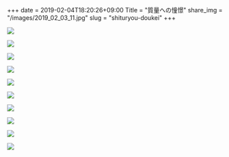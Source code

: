 +++
date  = 2019-02-04T18:20:26+09:00
Title = "質量への憧憬"
share_img = "/images/2019_02_03_11.jpg"
slug = "shituryou-doukei"
+++

![](/images/2019_02_03_3.jpg)

![](/images/2019_02_03_4.jpg)

![](/images/2019_02_03_5.jpg)

![](/images/2019_02_03_6.jpg)

![](/images/2019_02_03_7.jpg)

![](/images/2019_02_03_8.jpg)

![](/images/2019_02_03_9.jpg)

![](/images/2019_02_03_10.jpg)

![](/images/2019_02_03_11.jpg)

![](/images/2019_02_03_12.jpg)